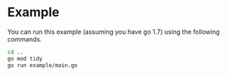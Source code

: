 # Example

You can run this example (assuming you have go 1.7) using the following commands.

```bash
cd ..
go mod tidy
go run example/main.go
```

